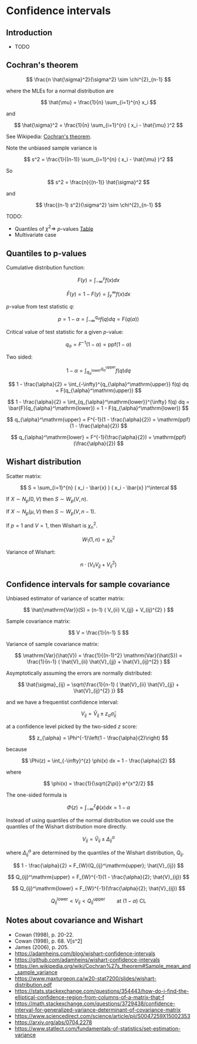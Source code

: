 # Confidence intervals

## Introduction

-   TODO


## Cochran's theorem

$$ \frac{n \hat{\sigma}^2}{\sigma^2} \sim \chi^{2}_{n-1} $$

where the MLEs for a normal distribution are

$$ \hat{\mu} = \frac{1}{n} \sum_{i=1}^{n} x_i $$

and

$$ \hat{\sigma}^2 = \frac{1}{n} \sum_{i=1}^{n} ( x_i - \hat{\mu} )^2  $$

See Wikipedia: [Cochran's theorem](https://en.wikipedia.org/wiki/Cochran%27s_theorem#Estimation_of_variance).

Note the unbiased sample variance is

$$ s^2 = \frac{1}{(n-1)} \sum_{i=1}^{n} ( x_i - \hat{\mu} )^2  $$

So

$$ s^2 = \frac{n}{(n-1)} \hat{\sigma}^2 $$

and

$$ \frac{(n-1) s^2}{\sigma^2} \sim \chi^{2}_{n-1} $$


TODO:

-   Quantiles of $\chi^2 \Rightarrow$ $p$-values [Table](https://math.arizona.edu/~jwatkins/chi-square-table.pdf)
-   Multivariate case


## Quantiles to p-values

Cumulative distribution function:

$$ F(y) = \int_{-\infty}^{y} f(x) dx $$

$$ \bar{F}(y) = 1 - F(y) = \int_{y}^{\infty} f(x) dx $$

$p$-value from test statistic $q$:

$$ p = 1 - \alpha = \int_{-\infty}^{q_{\alpha}} f(q) dq = F(q(\alpha))$$

Critical value of test statistic for a given $p$-value:

$$ q_{\alpha} = F^{-1}(1 - \alpha) = \mathrm{ppf}(1 - \alpha) $$

Two sided:

$$ 1 - \alpha = \int_{q_{\alpha}^\mathrm{lower}}^{q_{\alpha}^\mathrm{upper}} f(q) dq $$

$$ 1 - \frac{\alpha}{2} = \int_{-\infty}^{q_{\alpha}^\mathrm{upper}} f(q) dq = F(q_{\alpha}^\mathrm{upper}) $$

$$ 1 - \frac{\alpha}{2} = \int_{q_{\alpha}^\mathrm{lower}}^{\infty} f(q) dq = \bar{F}(q_{\alpha}^\mathrm{lower}) = 1 - F(q_{\alpha}^\mathrm{lower}) $$

$$ q_{\alpha}^\mathrm{upper} = F^{-1}(1 - \frac{\alpha}{2}) = \mathrm{ppf}(1 - \frac{\alpha}{2}) $$

$$ q_{\alpha}^\mathrm{lower} = F^{-1}(\frac{\alpha}{2}) = \mathrm{ppf}(\frac{\alpha}{2}) $$


## Wishart distribution

Scatter matrix:

$$ S = \sum_{i=1}^{n} ( x_i - \bar{x} ) ( x_i - \bar{x} )^\intercal   $$

If $X \sim N_{p}(0, V)$ then $S \sim W_{p}(V, n)$.

If $X \sim N_{p}(\mu, V)$ then $S \sim W_{p}(V, n-1)$.

If $p=1$ and $V=1$, then Wishart is $\chi^{2}_{n}$.

$$ W_{1}(1, n) = \chi^{2}_{n} $$

Variance of Wishart:

$$ n \cdot ( V_{ii} V_{jj} + V_{ij}^{2} ) $$


## Confidence intervals for sample covariance

Unbiased estimator of variance of scatter matrix:

$$ \hat{\mathrm{Var}}(S) = (n-1) ( V_{ii} V_{jj} + V_{ij}^{2} ) $$

Sample covariance matrix:

$$ V = \frac{1}{n-1} S $$

Variance of sample covariance matrix:

$$ \mathrm{Var}(\hat{V}) = \frac{1}{(n-1)^2} \mathrm{Var}(\hat{S}) = \frac{1}{n-1} ( \hat{V}_{ii} \hat{V}_{jj} + \hat{V}_{ij}^{2} ) $$

Asymptotically assuming the errors are normally distributed:

$$ \hat{\sigma}_{ij} = \sqrt{\frac{1}{n-1} ( \hat{V}_{ii} \hat{V}_{jj} + \hat{V}_{ij}^{2} )} $$

and we have a frequentist confidence interval:

$$ V_{ij} = \hat{V}_{ij} \pm z_{\alpha} \hat{\sigma}_{ij} $$

at a confidence level picked by the two-sided $z$ score:

$$ z_{\alpha} = \Phi^{-1}\left(1 - \frac{\alpha}{2}\right) $$

because

$$ \Phi(z) = \int_{-\infty}^{z} \phi(x) dx  = 1 - \frac{\alpha}{2} $$

where

$$ \phi(x) = \frac{1}{\sqrt{2\pi}} e^{x^2/2} $$

The one-sided formula is

$$ \Phi(z) = \int_{-\infty}^{z} \phi(x) dx  = 1 - \alpha $$

Instead of using quantiles of the normal distribution we could use the quantiles of the Wishart distribution more directly.

$$ V_{ij} = \hat{V}_{ij} \pm \Delta_{ij}^{\alpha} $$

where $\Delta_{ij}^{\alpha}$ are determined by the quantiles of the Wishart distribution, $Q_{ij}$.

$$ 1 - \frac{\alpha}{2} = F_{W}(Q_{ij}^\mathrm{upper}; \hat{V}_{ij}) $$

$$ Q_{ij}^\mathrm{upper} = F_{W}^{-1}(1 - \frac{\alpha}{2}; \hat{V}_{ij}) $$

$$ Q_{ij}^\mathrm{lower} = F_{W}^{-1}(\frac{\alpha}{2}; \hat{V}_{ij}) $$

$$ Q_{ij}^\mathrm{lower} < V_{ij} < Q_{ij}^\mathrm{upper} \qquad \mathrm{at}~(1-\alpha)~\mathrm{CL} $$


## Notes about covariance and Wishart

-   Cowan (1998), p. 20-22.
-   Cowan (1998), p. 68.  V[s^2] 
-   James (2006), p. 205.
-   <https://adamheins.com/blog/wishart-confidence-intervals>
-   <https://github.com/adamheins/wishart-confidence-intervals>
-   <https://en.wikipedia.org/wiki/Cochran%27s_theorem#Sample_mean_and_sample_variance>
-   <https://www.maxturgeon.ca/w20-stat7200/slides/wishart-distribution.pdf>
-   <https://stats.stackexchange.com/questions/354443/how-do-i-find-the-elliptical-confidence-region-from-columns-of-a-matrix-that-f>
-   <https://math.stackexchange.com/questions/3729438/confidence-interval-for-generalized-variance-determinant-of-covariance-matrix>
-   <https://www.sciencedirect.com/science/article/pii/S0047259X15002353>
-   <https://arxiv.org/abs/0704.2278>
-   <https://www.statlect.com/fundamentals-of-statistics/set-estimation-variance>

